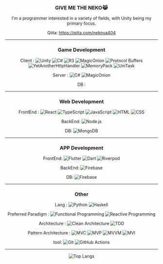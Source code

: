 <div align="center">

### GIVE ME THE NEKO😹

I'm a programmer interested in a variety of fields, with Unity being my primary focus.

Qiita: https://qiita.com/nekoya404

---

### Game Development

Client :
![Unity](https://img.shields.io/badge/Unity-000000?style=flat-square&logo=unity&logoColor=white) 
![C#](https://img.shields.io/badge/C%23-239120?style=flat-square&logo=csharp&logoColor=white)
![R3](https://img.shields.io/badge/R3-FF6B9D?style=flat-square&logo=reactivex&logoColor=white) ![MagicOnion](https://img.shields.io/badge/MagicOnion-00ADD8?style=flat-square&logo=go&logoColor=white) ![Protocol Buffers](https://img.shields.io/badge/Protocol_Buffers-4285F4?style=flat-square&logo=googlechrome&logoColor=white) ![YetAnotherHttpHandler](https://img.shields.io/badge/YetAnotherHttpHandler-5C2D91?style=flat-square&logo=dotnet&logoColor=white) ![MemoryPack](https://img.shields.io/badge/MemoryPack-512BD4?style=flat-square&logo=dotnet&logoColor=white) ![UniTask](https://img.shields.io/badge/UniTask-00979D?style=flat-square&logo=unity&logoColor=white)

Server :
![C#](https://img.shields.io/badge/C%23-239120?style=flat-square&logo=csharp&logoColor=white)
![MagicOnion](https://img.shields.io/badge/MagicOnion-00ADD8?style=flat-square&logo=go&logoColor=white)

DB :

---

### Web Development

FrontEnd :
![React](https://img.shields.io/badge/React-61DAFB?style=flat-square&logo=react&logoColor=black) ![TypeScript](https://img.shields.io/badge/TypeScript-3178C6?style=flat-square&logo=typescript&logoColor=white) ![JavaScript](https://img.shields.io/badge/JavaScript-F7DF1E?style=flat-square&logo=javascript&logoColor=black) ![HTML](https://img.shields.io/badge/HTML-E34F26?style=flat-square&logo=html5&logoColor=white) ![CSS](https://img.shields.io/badge/CSS-1572B6?style=flat-square&logo=css3&logoColor=white)

BackEnd:
![Node.js](https://img.shields.io/badge/Node.js-339933?style=flat-square&logo=nodedotjs&logoColor=white)

DB:
![MongoDB](https://img.shields.io/badge/MongoDB-47A248?style=flat-square&logo=mongodb&logoColor=white)

---

### APP Development

FrontEnd:
![Flutter](https://img.shields.io/badge/Flutter-02569B?style=flat-square&logo=flutter&logoColor=white) ![Dart](https://img.shields.io/badge/Dart-0175C2?style=flat-square&logo=dart&logoColor=white) ![Riverpod](https://img.shields.io/badge/Riverpod-00ADD8?style=flat-square&logo=flutter&logoColor=white)

BackEnd:
![Firebase](https://img.shields.io/badge/Firebase-FFCA28?style=flat-square&logo=firebase&logoColor=black)

DB:
![Firebase](https://img.shields.io/badge/Firebase-FFCA28?style=flat-square&logo=firebase&logoColor=black)

---

### Other

Lang : ![Python](https://img.shields.io/badge/Python-3776AB?style=flat-square&logo=python&logoColor=white) ![Haskell](https://img.shields.io/badge/Haskell-5D4F85?style=flat-square&logo=haskell&logoColor=white)

Preferred Paradigm : 
![Functional Programming](https://img.shields.io/badge/Functional_Programming-9B59B6?style=flat-square) ![Reactive Programming](https://img.shields.io/badge/Reactive_Programming-B7178C?style=flat-square)

Architecture : 
![Clean Architecture](https://img.shields.io/badge/Clean_Architecture-2196F3?style=flat-square) ![TDD](https://img.shields.io/badge/TDD-E34F26?style=flat-square)

Pattern Architecture :
![MVC](https://img.shields.io/badge/MVC-FF6B6B?style=flat-square) ![MVP](https://img.shields.io/badge/MVP-4CAF50?style=flat-square) ![MVVM](https://img.shields.io/badge/MVVM-9C27B0?style=flat-square) ![MVI](https://img.shields.io/badge/MVI-00BCD4?style=flat-square)
 
 tool: ![Git](https://img.shields.io/badge/Git-F05032?style=flat-square&logo=git&logoColor=white) ![GitHub Actions](https://img.shields.io/badge/GitHub_Actions-2088FF?style=flat-square&logo=githubactions&logoColor=white)

---


![Top Langs](https://github-readme-stats.vercel.app/api/top-langs/?username=nekoya404&layout=compact&theme=radical)

</div>

